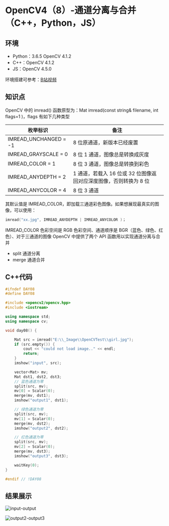 # OpenCV4（8）-通道分离与合并（C++，Python，JS）

## 环境
* Python：3.6.5 OpenCV 4.1.2
* C++：OpenCV 4.1.2
* JS：OpenCV 4.5.0

环境搭建可参考：[B站视频](http://space.bilibili.com/365916694/#/)

## 知识点
OpenCV 中的 imread() 函数原型为：Mat imread(const string& filename, int flags=1 )，flags 有如下几种类型

| 枚举标识              | 备注                                                              |
| --------------------- | ----------------------------------------------------------------- |
| IMREAD_UNCHANGED = -1 | 8 位原通道，新版本已经废置                                        |
| IMREAD_GRAYSCALE = 0  | 8 位 1 通道，图像总是转换成灰度                                   |
| IMREAD_COLOR = 1      | 8 位 3 通道，图像总是转换到彩色                                   |
| IMREAD_ANYDEPTH = 2   | 1 通道，若载入 16 位或 32 位图像返回对应深度图像，否则转换为 8 位 |
| IMREAD_ANYCOLOR = 4   | 8 位 3 通道                                                       |

其默认值是 IMREAD_COLOR，即加载三通道彩色图像。如果想展现最真实的图像，可以使用：

```c++
imread("xx.jpg", IMREAD_ANYDEPTH | IMREAD_ANYCOLOR )；
```

IMREAD_COLOR 色彩空间是 RGB 色彩空间、通道顺序是 BGR（蓝色、绿色、红色）、对于三通道的图像 OpenCV 中提供了两个 API 函数用以实现通道分离与合并
- split 通道分离
- merge 通道合并

## C++代码
```c++
#ifndef DAY08
#define DAY08

#include <opencv2/opencv.hpp>
#include <iostream>

using namespace std;
using namespace cv;

void day08() {

	Mat src = imread("E:\\_Image\\OpenCVTest\\girl.jpg");
	if (src.empty()) {
		cout << "could not load image.." << endl;
		return;
	}
	imshow("input", src);

	vector<Mat> mv;
	Mat dst1, dst2, dst3;
	// 蓝色通道为零
	split(src, mv);
	mv[0] = Scalar(0);
	merge(mv, dst1);
	imshow("output1", dst1);

	// 绿色通道为零
	split(src, mv);
	mv[1] = Scalar(0);
	merge(mv, dst2);
	imshow("output2", dst2);

	// 红色通道为零
	split(src, mv);
	mv[2] = Scalar(0);
	merge(mv, dst3);
	imshow("output3", dst3);

	waitKey(0);
}

#endif // !DAY08
```

## 结果展示
![input-output](https://cdn.jsdelivr.net/gh/ylsislove/image-home/test/20201114235150.png)

![output2-output3](https://cdn.jsdelivr.net/gh/ylsislove/image-home/test/20201114235237.png)